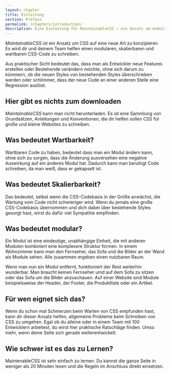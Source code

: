 ```yaml
---
layout: chapter
title: Einleitung
section: Preface
permalink: /chapters/introduction/
description: Eine Einleitung für MaintainableCSS – ein Ansatz um modulares, skalierbares und wartbares CSS zu schreiben.
---
```


*MaintainableCSS* ist ein Ansatz um CSS auf eine neue Art zu konzipieren. Es wird dir und deinem Team helfen einen modularen, skalierbaren und wartbaren CSS-Code zu schreiben.

Aus praktischer Sicht bedeutet das, dass man als Entwickler neue Features erstellen oder Bestehende verändern möchte, ohne sich darum zu kümmern, ob die neuen Styles von bestehenden Styles überschrieben werden oder schlimmer, dass der neue Code an einer anderen Stelle eine Regression auslöst.

## Hier gibt es nichts zum downloaden

*MaintainableCSS* kann man nicht herunterladen. Es ist eine Sammlung von Grundsätzen, Anleitungen und Konventionen, die dir helfen sollen CSS für große und kleine Websites zu schreiben.

## Was bedeutet Wartbarkeit?

Wartbaren Code zu haben, bedeutet dass man ein Modul ändern kann, ohne sich zu sorgen, dass die Änderung ausversehen eine negative Auswirkung auf ein anderes Modul hat. Dadurch kann man beruhigt Code schreiben, da man weiß, dass er gekapselt ist.

## Was bedeutet Skalierbarkeit?

Das bedeutet, selbst wenn die CSS-Codebasis in der Größe anwächst, die Wartung vom Code nicht schwieriger wird. Wenn du jemals eine große CSS-Codebasis übernommen und dich dabei über bestehende Styles gesorgt hast, wirst du dafür viel Sympathie empfinden.

## Was bedeutet modular?

Ein Modul ist eine eindeutige, unabhängige Einheit, die mit anderen Modulen kombiniert eine komplexere Struktur formen. In einem Wohnzimmer kann man den Fernseher, das Sofa und die Bilder an der Wand als Module sehen. Alle zusammen ergeben einen nutzbaren Raum.

Wenn man nun ein Modul entfernt, funktioniert der Rest weiterhin wunderbar. Man braucht keinen Fernseher umd auf dem Sofa zu sitzen oder das Sofa um die Bilder anzuschauen. Auf einer Website sind Module beispielsweise der Header, der Footer, die Produktliste oder ein Artikel.

## Für wen eignet sich das?

Wenn du schon mal Schmerzen beim Warten von CSS empfunden hast, kann dir dieser Ansatz helfen, allgemeine Probleme beim Schreiben von CSS zu umgehen. Egal ob du alleine oder in einem Team mit 100 Entwicklern arbeitest, du wirst hier praktische Ratschläge finden. Umso mehr, wenn deine Seite sich gerade weiterentwickelt.

## Wie schwer ist es das zu Lernen?

MaintenableCSS ist sehr einfach zu lernen. Du kannst die ganze Seite in weniger als 20 Minuten lesen und die Regeln im Anschluss direkt einsetzen.
